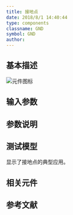 ```yaml
---
title: 接地点
date: 2018/8/1 14:40:44
type: components
classname: GND
symbol: GND
author: 
---
```

## <span id="comp_desc">基本描述</span>
![元件图标]()

## <span id="comp_params">输入参数</span>

## <span id="comp_remarks">参数说明</span>


## <span id="comp_example">测试模型</span>
[<test name>](<test link>)显示了接地点的典型应用。

## <span id="comp_seealso">相关元件</span>

## <span id="comp_ref">参考文献</span>



